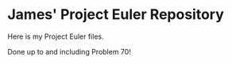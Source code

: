 # James' Project Euler Repository
Here is my Project Euler files.

Done up to and including Problem 70!